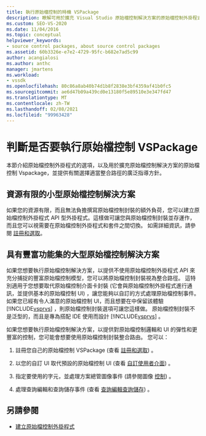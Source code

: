 ```yaml
---
title: 執行原始檔控制的時機 VSPackage
description: 瞭解可用於擴充 Visual Studio 原始檔控制解決方案的原始檔控制外掛程式和原始檔控制 Vspackage 的選項。
ms.custom: SEO-VS-2020
ms.date: 11/04/2016
ms.topic: conceptual
helpviewer_keywords:
- source control packages, about source control packages
ms.assetid: 60b3326e-e7e2-4729-95fc-b682e7ad5c99
author: acangialosi
ms.author: anthc
manager: jmartens
ms.workload:
- vssdk
ms.openlocfilehash: 80c86a8ab40b74d1b8f2838e3bf4359af41b0fc5
ms.sourcegitcommit: ae6d47b09a439cd0e13180f5e89510e3e347fd47
ms.translationtype: MT
ms.contentlocale: zh-TW
ms.lasthandoff: 02/08/2021
ms.locfileid: "99963428"
---
```

# <a name="determine-whether-to-implement-a-source-control-vspackage"></a>判斷是否要執行原始檔控制 VSPackage

本節介紹原始檔控制外掛程式的選項，以及用於擴充原始檔控制解決方案的原始檔控制 Vspackage，並提供有關選擇適當整合路徑的廣泛指導方針。

## <a name="small-source-control-solution-with-limited-resources"></a>資源有限的小型原始檔控制解決方案

 如果您的資源有限，而且無法負擔撰寫原始檔控制封裝的額外負荷，您可以建立原始檔控制外掛程式 API 型外掛程式。這樣做可讓您與原始檔控制封裝並存運作，而且您可以視需要在原始檔控制外掛程式和套件之間切換。 如需詳細資訊，請參閱 [註冊和選取](../../extensibility/internals/registration-and-selection-source-control-vspackage.md)。

## <a name="large-source-control-solution-with-a-rich-feature-set"></a>具有豐富功能集的大型原始檔控制解決方案

 如果您想要執行原始檔控制解決方案，以提供不使用原始檔控制外掛程式 API 來充分捕捉的豐富原始檔控制模型，您可以將原始檔控制封裝視為整合路徑。 這特別適用于您想要取代原始檔控制介面卡封裝 (它會與原始檔控制外掛程式進行通訊，並提供基本的原始檔控制 UI) ，讓您能夠以自訂的方式處理原始檔控制事件。 如果您已經有令人滿意的原始檔控制 UI，而且想要在中保留該體驗 [!INCLUDE[vsprvs](../../code-quality/includes/vsprvs_md.md)] ，則原始檔控制封裝選項可讓您這樣做。 原始檔控制封裝不是泛型的，而且是專為搭配 IDE 使用而設計 [!INCLUDE[vsprvs](../../code-quality/includes/vsprvs_md.md)] 。

 如果您想要執行原始檔控制解決方案，以提供對原始檔控制邏輯和 UI 的彈性和更豐富的控制，您可能會想要使用原始檔控制封裝整合路由。 您可以：

1. 註冊您自己的原始檔控制 VSPackage (查看 [註冊和選取](../../extensibility/internals/registration-and-selection-source-control-vspackage.md)) 。

2. 以您的自訂 UI 取代預設的原始檔控制 UI (查看 [自訂使用者介面](../../extensibility/internals/custom-user-interface-source-control-vspackage.md)) 。

3. 指定要使用的字元，並處理方案總管圖像事件 (請參閱圖像 [控制](../../extensibility/internals/glyph-control-source-control-vspackage.md)) 。

4. 處理查詢編輯和查詢儲存事件 (查看 [查詢編輯查詢儲存](../../extensibility/internals/query-edit-query-save-source-control-vspackage.md)) 。

## <a name="see-also"></a>另請參閱

- [建立原始檔控制外掛程式](../../extensibility/internals/creating-a-source-control-plug-in.md)
